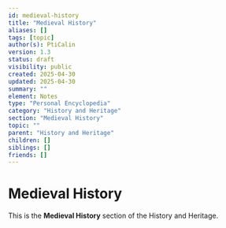 ```yaml
---
id: medieval-history
title: "Medieval History"
aliases: []
tags: [topic]
author(s): PtiCalin
version: 1.3
status: draft
visibility: public
created: 2025-04-30
updated: 2025-04-30
summary: ""
element: Notes
type: "Personal Encyclopedia"
category: "History and Heritage"
section: "Medieval History"
topic: ""
parent: "History and Heritage"
children: []
siblings: []
friends: []
---
```

# Medieval History

This is the **Medieval History** section of the History and Heritage.
